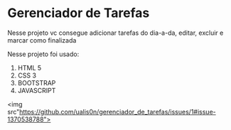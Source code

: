 <h1>Gerenciador de Tarefas</h1>

<p>Nesse projeto vc consegue adicionar tarefas do dia-a-da, editar, excluir e marcar como finalizada</p>
<p>Nesse projeto foi usado:</p>
<ol>
<li>HTML 5</li>
<li>CSS 3</li>
<li>BOOTSTRAP</li>
<li>JAVASCRIPT</li>
</ol>

<img src"https://github.com/ualis0n/gerenciador_de_tarefas/issues/1#issue-1370538788">
